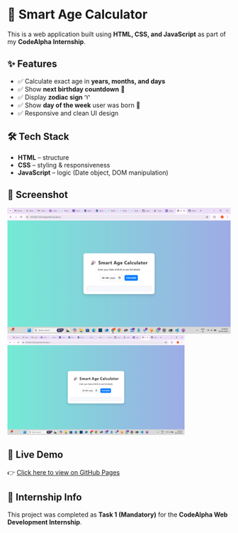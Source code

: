 # 🚀 Smart Age Calculator

This is a web application built using **HTML, CSS, and JavaScript** as part of my **CodeAlpha Internship**.

## ✨ Features
- ✅ Calculate exact age in **years, months, and days**
- ✅ Show **next birthday countdown** 🎂
- ✅ Display **zodiac sign** ♈
- ✅ Show **day of the week** user was born 📅
- ✅ Responsive and clean UI design

## 🛠️ Tech Stack
- **HTML** – structure
- **CSS** – styling & responsiveness
- **JavaScript** – logic (Date object, DOM manipulation)

## 📸 Screenshot
![Age Calculator Screenshot](./screenshot.png)
<img src="./screenshot.png" alt="Age Calculator Screenshot" width="400"/>


## 🔗 Live Demo
👉 [Click here to view on GitHub Pages](https://YOUR_USERNAME.github.io/CodeAlpha-AgeCalculator/)

## 📌 Internship Info
This project was completed as **Task 1 (Mandatory)** for the **CodeAlpha Web Development Internship**.
